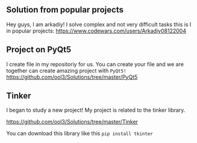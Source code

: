 ## Solution from popular projects
Hey guys, I am arkadiy!
I solve complex and not very difficult tasks 
this is I in popular projects:
https://www.codewars.com/users/Arkadiy08122004
## Project on PyQt5
I create file in my repositoriy for us. 
You can create your file and we are together can create amazing project with
`PyQt5!`
https://github.com/ool3/Solutions/tree/master/PyQt5
## Tinker
I began to study a new project! My project is related to the tinker library.


https://github.com/ool3/Solutions/tree/master/Tinker


You can download this library like this 
`pip install tkinter`
